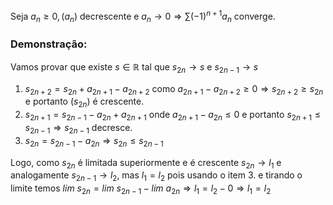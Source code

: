 Seja $a_n \geq 0, (a_n)$ decrescente e $a_n \to 0\Rightarrow \sum (-1)^{n+1}a_n$ converge.
### Demonstração:
Vamos provar que existe $s \in \mathbb{R}$ tal que $s_{2n} \to s$ e $s_{2n-1}\to s$

1. $s_{2n+2} = s_{2n} + a_{2n+1} - a_{2n+2}$ como $a_{2n+1}-a_{2n+2} \geq 0 \Rightarrow s_{2n+2}\geq s_{2n}$ e portanto $(s_{2n})$ é crescente.
2. $s_{2n+1} = s_{2n-1} - a_{2n} + a_{2n+1}$ onde $a_{2n+1}-a_{2n} \leq 0$ e portanto $s_{2n+1}\leq s_{2n-1} \Rightarrow s_{2n-1}$ decresce.
3. $s_{2n} = s_{2n-1} -a_{2n} \Rightarrow s_{2n}\leq s_{2n-1}$

Logo, como $s_{2n}$ é limitada superiormente e é crescente $s_{2n} \to l_1$ e analogamente $s_{2n-1}\to l_2$, mas $l_1=l_2$ pois usando o item 3. e tirando o limite temos $lim \ s_{2n}  = lim \ s_{2n-1} -lim \ a_{2n} \Rightarrow l_1 = l_2 - 0 \Rightarrow l_1=l_2$
